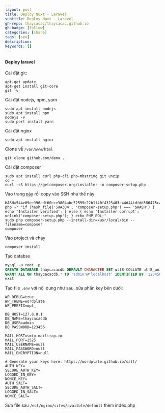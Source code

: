 ```yaml
---
layout: post
title: Deploy Nuxt - Laravel
subtitle: Deploy Nuxt - Laravel
gh-repo: thaycacac/thaycacac.github.io
gh-badge: [follow]
categories: [share]
tags: [seo]
description:
keywords: []
---
```


#### Deploy laravel

Cài đặt git:

```ssh
apt-get update
apt-get install git-core
git -v
```

Cài đặt nodejs, npm, yarn

```ssh
sudo apt install nodejs
sudo apt install npm
nodejs -v
sudo port install yarn
```

Cài đặt nginx

```ssh
sudo apt install nginx
```

Clone về `/var/www/html`

```ssh
git clone github.com/demo .
```

Cài đặt composer

```ssh
sudo apt install curl php-cli php-mbstring git unzip
cd ~
curl -sS https://getcomposer.org/installer -o composer-setup.php
```

Vào trang [này](https://composer.github.io/pubkeys.html) rồi copy vào SSH như thế này

```ssh
HASH=544e09ee996cdf60ece3804abc52599c22b1f40f4323403c44d44fdfdd586475ca9813a858088ffbc1f233e9b180f061
php -r "if (hash_file('SHA384', 'composer-setup.php') === '$HASH') { echo 'Installer verified'; } else { echo 'Installer corrupt'; unlink('composer-setup.php'); } echo PHP_EOL;"
sudo php composer-setup.php --install-dir=/usr/local/bin --filename=composer
composer
```

Vào project và chạy

```ssh
composer install
```

Tạo databse

```sql
mysql -u root -p
CREATE DATABASE thaycacacdb DEFAULT CHARACTER SET utf8 COLLATE utf8_unicode_ci;
GRANT ALL ON thaycacacdb.* TO 'admin'@'localhost' IDENTIFIED BY '123456'
exit
```

Tạo file `.env` với nội dung như sau, sửa phần key bên dưới:

```ssh
WP_DEBUG=true
WP_THEME=wordplate
WP_PREFIX=wpl_

DB_HOST=127.0.0.1
DB_NAME=thaycacacdb
DB_USER=admin
DB_PASSWORD=123456

MAIL_HOST=smtp.mailtrap.io
MAIL_PORT=2525
MAIL_USERNAME=null
MAIL_PASSWORD=null
MAIL_ENCRYPTION=null

# Generate your keys here: https://wordplate.github.io/salt/
AUTH_KEY=
SECURE_AUTH_KEY=
LOGGED_IN_KEY=
NONCE_KEY=
AUTH_SALT=
SECURE_AUTH_SALT=
LOGGED_IN_SALT=
NONCE_SALT=
```

Sửa file sau `/ect/nginx/sites/availble/default` thêm index.php

